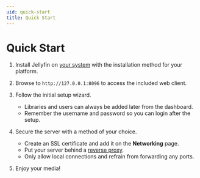 ```yaml
---
uid: quick-start
title: Quick Start
---
```


# Quick Start

1. Install Jellyfin on [your system](xref:admin-installing) with the installation method for your platform.

2. Browse to `http://127.0.0.1:8096` to access the included web client.

3. Follow the initial setup wizard.

    * Libraries and users can always be added later from the dashboard.
    * Remember the username and password so you can login after the setup.

4. Secure the server with a method of your choice.

    * Create an SSL certificate and add it on the **Networking** page.
    * Put your server behind a [reverse proxy](xref:admin-reverse-proxy).
    * Only allow local connections and refrain from forwarding any ports.

5. Enjoy your media!
